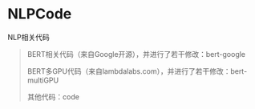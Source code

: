# NLPCode
NLP相关代码

> BERT相关代码（来自Google开源），并进行了若干修改：bert-google
>
> BERT多GPU代码（来自lambdalabs.com），并进行了若干修改：bert-multiGPU
>
> 其他代码：code

